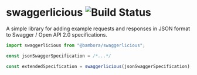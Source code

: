# swaggerlicious ![Build Status](https://bambora-online.visualstudio.com/_apis/public/build/definitions/d5eb93c7-ebc3-41a6-b7a8-30c9cc75784d/3/badge "Build status")
A simple library for adding example requests and responses in JSON format to Swagger / Open API 2.0 specifications.

```javascript
import swaggerlicious from "@bambora/swaggerlicious";

const jsonSwaggerSpecification = /*...*/

const extendedSpecification = swaggerlicious(jsonSwaggerSpecification);
```
